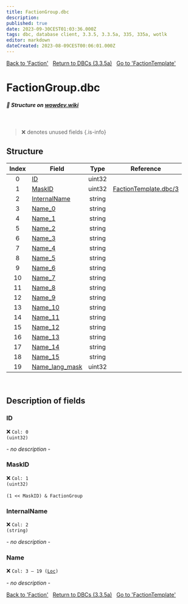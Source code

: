 ```yaml
---
title: FactionGroup.dbc
description:
published: true
date: 2023-09-30CEST01:03:36.000Z
tags: dbc, database client, 3.3.5, 3.3.5a, 335, 335a, wotlk
editor: markdown
dateCreated: 2023-08-09CEST00:06:01.000Z
---
```

<a href="https://trinitycore.info/files/DBC/335/faction" class="mt-5 v-btn v-btn--depressed v-btn--flat v-btn--outlined theme--light v-size--default darkblue--text text--lighten-3"><span class="v-btn__content"><i aria-hidden="true" class="v-icon notranslate v-icon--left mdi mdi-arrow-left theme--light"></i><span>Back to 'Faction'</span></span></a>&nbsp;&nbsp;&nbsp;<a href="https://trinitycore.info/files/DBC/335/DBC" class="mt-5 v-btn v-btn--depressed v-btn--flat v-btn--outlined theme--light v-size--default darkblue--text text--lighten-3"><span class="v-btn__content"><i aria-hidden="true" class="v-icon notranslate v-icon--left mdi mdi-home-outline theme--light"></i><span>Return to DBCs (3.3.5a)</span></span></a>&nbsp;&nbsp;&nbsp;<a href="https://trinitycore.info/files/DBC/335/factiontemplate" class="mt-5 v-btn v-btn--depressed v-btn--flat v-btn--outlined theme--light v-size--default darkblue--text text--lighten-3"><span class="v-btn__content"><span>Go to 'FactionTemplate'</span><i aria-hidden="true" class="v-icon notranslate v-icon--right mdi mdi-arrow-right theme--light"></i></span></a>

# FactionGroup.dbc
##### :pencil: Structure on [wowdev.wiki](https://wowdev.wiki/DB/FactionGroup)
&nbsp;

> :x: denotes unused fields
{.is-info}


## Structure

| Index | Field | Type | Reference |
| :---: | --- | :---: | --- |
| 0 | [ID](#id-alt) | uint32 |  |
| 1 | [MaskID](#maskid) | uint32 | [FactionTemplate.dbc/3](/files/DBC/335/factiontemplate#factiongroup) |
| 2 | [InternalName](#internalname) | string |  |
| 3 | [Name_0](#name-alt) | string |  |
| 4 | [Name_1](#name-alt) | string |  |
| 5 | [Name_2](#name-alt) | string |  |
| 6 | [Name_3](#name-alt) | string |  |
| 7 | [Name_4](#name-alt) | string |  |
| 8 | [Name_5](#name-alt) | string |  |
| 9 | [Name_6](#name-alt) | string |  |
| 10 | [Name_7](#name-alt) | string |  |
| 11 | [Name_8](#name-alt) | string |  |
| 12 | [Name_9](#name-alt) | string |  |
| 13 | [Name_10](#name-alt) | string |  |
| 14 | [Name_11](#name-alt) | string |  |
| 15 | [Name_12](#name-alt) | string |  |
| 16 | [Name_13](#name-alt) | string |  |
| 17 | [Name_14](#name-alt) | string |  |
| 18 | [Name_15](#name-alt) | string |  |
| 19 | [Name_lang_mask](#name-alt) | uint32 |  |
&nbsp;
## Description of fields

### ID <!-- {#id-alt} -->
:x: <code>Col: 0 (uint32)</code>

*- no description -*
&nbsp;

### MaskID
:x: <code>Col: 1 (uint32)</code>

`(1 << MaskID) & FactionGroup`
&nbsp;

### InternalName
:x: <code>Col: 2 (string)</code>

*- no description -*
&nbsp;

### Name <!-- {#name-alt} -->
:x: <code>Col: 3 &ndash; 19 ([Loc](/how-to/localization))</code>

*- no description -*
&nbsp;

<a href="https://trinitycore.info/files/DBC/335/faction" class="mt-5 v-btn v-btn--depressed v-btn--flat v-btn--outlined theme--light v-size--default darkblue--text text--lighten-3"><span class="v-btn__content"><i aria-hidden="true" class="v-icon notranslate v-icon--left mdi mdi-arrow-left theme--light"></i><span>Back to 'Faction'</span></span></a>&nbsp;&nbsp;&nbsp;<a href="https://trinitycore.info/files/DBC/335/DBC" class="mt-5 v-btn v-btn--depressed v-btn--flat v-btn--outlined theme--light v-size--default darkblue--text text--lighten-3"><span class="v-btn__content"><i aria-hidden="true" class="v-icon notranslate v-icon--left mdi mdi-home-outline theme--light"></i><span>Return to DBCs (3.3.5a)</span></span></a>&nbsp;&nbsp;&nbsp;<a href="https://trinitycore.info/files/DBC/335/factiontemplate" class="mt-5 v-btn v-btn--depressed v-btn--flat v-btn--outlined theme--light v-size--default darkblue--text text--lighten-3"><span class="v-btn__content"><span>Go to 'FactionTemplate'</span><i aria-hidden="true" class="v-icon notranslate v-icon--right mdi mdi-arrow-right theme--light"></i></span></a>
